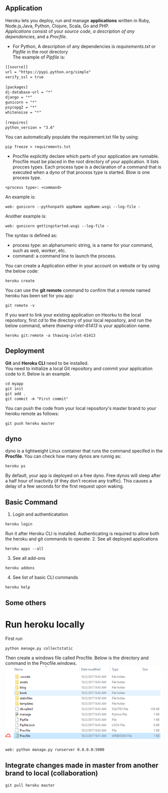 ## Application
Heroku lets you deploy, run and manage **applications** written in Ruby, Node.js,Java, Python, Clojure, Scala, Go and PHP.  
*Applications* consist of your *source code*, *a description of any dependencies*, and a *Procfile*.  
* For Python, A description of any dependencies is *requirements.txt* or *Pipfile* in the root directory  
The example of *Pipfile* is:
```
[[source]]
url = "https://pypi.python.org/simple"
verify_ssl = true

[packages]
dj-database-url = "*"
django = "*"
gunicorn = "*"
psycopg2 = "*"
whitenoise = "*"

[requires]
python_version = "3.6"
```
You can automatically populate the requirement.txt file by using:
```
pip freeze > requirements.txt
```
* Procfile explicitly declare which parts of your application are runnable. Procfile must be placed in the root directory of your application. It lists procces types. Each process type is a declaration of a command that is executed when a dyno of that process type is started. Blow is one process type.
```
<process type>: <command>
```
An example is:
```
web: gunicorn --pythonpath appName appName.wsgi --log-file -
```
Another example is:
```
web: gunicorn gettingstarted.wsgi --log-file -
```
The syntax is defined as:
* process type: an alphanumeric string, is a name for your command, such as *web*, *worker*, etc.
* command: a command line to launch the process.  

You can create a Application either in your account on website or by using the below code:
```
heroku create
``` 
You can use the **git remote** command to confirm that a remote named heroku has been set for you app:
```
git remote -v
```
If you want to link your existing application on Heorku to the local repository, first *cd* to the directory of your local repository, and run the below command, where *thawing-inlet-61413* is your application name.
```
heroku git:remote -a thawing-inlet-61413
```
## Deployment
**Git** and **Heroku CLI** need to be installed.  
You need to initialize a local Git repository and commit your application code to it. Below is an example.  
```
cd myapp
git init
git add .
git commit -m "First commit"
```
You can push the code from your local repository's master brand to your heroku remote as follows:
```
git push heroku master
```

## dyno
dyno is a lightweight Linux container that runs the command specifed in the **Procfile**. You can check how many dynos are runnig as:
```
heroku ps
```
By default, your app is deployed on a free dyno. Free dynos will sleep after a half hour of inactivity (if they don’t receive any traffic). This causes a delay of a few seconds for the first request upon waking. 
## Basic Command
1. Login and authenticatation
```
heroku login
```
Run it after Heroku CLI is installed. Authenticating is required to allow both the heroku and git commands to operate.
2. See all deployed applications
```
heroku apps --all
```
3. See all add-ons
```
heroku addons
```
4. See list of basic CLI commands
```
heroku help
```


## Some others
# Run heroku locally
First run
```
python manage.py collectstatic
```
Then create a windows file called Procfile. Below is the directory and command in the Procfile.windows.
 ![Image](/directory.PNG)
```
web: python manage.py runserver 0.0.0.0:5000
```

## Integrate changes made in master from another brand to local (collaboration)  
```
git pull heroku master
```